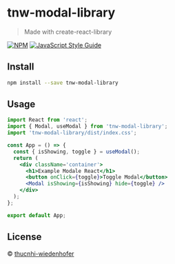 # tnw-modal-library

> Made with create-react-library

[![NPM](https://img.shields.io/npm/v/tnw-modal-library.svg)](https://www.npmjs.com/package/tnw-modal-library) [![JavaScript Style Guide](https://img.shields.io/badge/code_style-standard-brightgreen.svg)](https://standardjs.com)

## Install

```bash
npm install --save tnw-modal-library
```

## Usage

```jsx
import React from 'react';
import { Modal, useModal } from 'tnw-modal-library';
import 'tnw-modal-library/dist/index.css';

const App = () => {
  const { isShowing, toggle } = useModal();
  return (
    <div className='container'>
      <h1>Example Modale React</h1>
      <button onClick={toggle}>Toggle Modal</button>
      <Modal isShowing={isShowing} hide={toggle} />
    </div>
  );
};

export default App;
```

## License

© [thucnhi-wiedenhofer](https://github.com/thucnhi-wiedenhofer)
